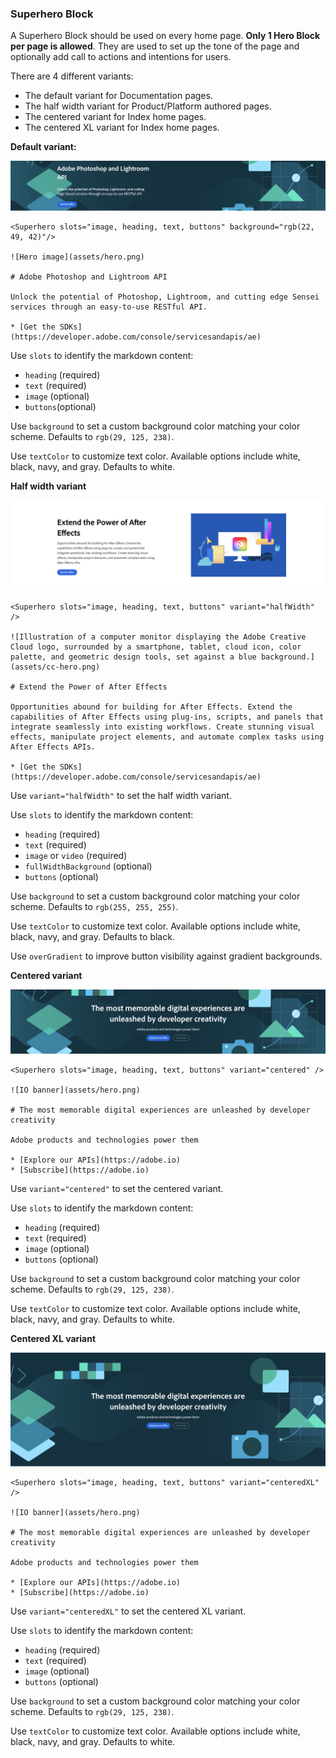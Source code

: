 
### Superhero Block

A Superhero Block should be used on every home page. **Only 1 Hero Block per page is allowed**.
They are used to set up the tone of the page and optionally add call to actions and intentions for users.

There are 4 different variants:

- The default variant for Documentation pages.
- The half width variant for Product/Platform authored pages.
- The centered variant for Index home pages.
- The centered XL variant for Index home pages.

**Default variant:**

![superhero default](superhero-default.png)

```
<Superhero slots="image, heading, text, buttons" background="rgb(22, 49, 42)"/>

![Hero image](assets/hero.png)

# Adobe Photoshop and Lightroom API

Unlock the potential of Photoshop, Lightroom, and cutting edge Sensei services through an easy-to-use RESTful API.

* [Get the SDKs](https://developer.adobe.com/console/servicesandapis/ae)
```

Use `slots` to identify the markdown content:

- `heading` (required)
- `text` (required)
- `image` (optional)
- `buttons`(optional) 

Use `background` to set a custom background color matching your color scheme. Defaults to `rgb(29, 125, 238)`.

Use `textColor` to customize text color. Available options include white, black, navy, and gray. Defaults to white.

**Half width variant**

![superhero half width](superhero-half-width.png)

```
<Superhero slots="image, heading, text, buttons" variant="halfWidth" />

![Illustration of a computer monitor displaying the Adobe Creative Cloud logo, surrounded by a smartphone, tablet, cloud icon, color palette, and geometric design tools, set against a blue background.](assets/cc-hero.png)

# Extend the Power of After Effects

Opportunities abound for building for After Effects. Extend the capabilities of After Effects using plug-ins, scripts, and panels that integrate seamlessly into existing workflows. Create stunning visual effects, manipulate project elements, and automate complex tasks using After Effects APIs.

* [Get the SDKs](https://developer.adobe.com/console/servicesandapis/ae)
```

Use `variant="halfWidth"` to set the half width variant.

Use `slots` to identify the markdown content:

- `heading` (required)
- `text` (required)
- `image` or `video` (required)
- `fullWidthBackground` (optional)
- `buttons` (optional)

Use `background` to set a custom background color matching your color scheme. Defaults to `rgb(255, 255, 255)`.

Use `textColor` to customize text color. Available options include white, black, navy, and gray. Defaults to black.

Use `overGradient` to improve button visibility against gradient backgrounds.

**Centered variant**

![superhero centered](superhero-centered.png)

```
<Superhero slots="image, heading, text, buttons" variant="centered" />

![IO banner](assets/hero.png)

# The most memorable digital experiences are unleashed by developer creativity

Adobe products and technologies power them

* [Explore our APIs](https://adobe.io)
* [Subscribe](https://adobe.io)
```

Use `variant="centered"` to set the centered variant.

Use `slots` to identify the markdown content:

- `heading` (required)
- `text` (required)
- `image` (optional)
- `buttons` (optional)

Use `background` to set a custom background color matching your color scheme. Defaults to `rgb(29, 125, 238)`.

Use `textColor` to customize text color. Available options include white, black, navy, and gray. Defaults to white.

**Centered XL variant**

![superhero centered xl](superhero-centered-xl.png)

```
<Superhero slots="image, heading, text, buttons" variant="centeredXL" />

![IO banner](assets/hero.png)

# The most memorable digital experiences are unleashed by developer creativity

Adobe products and technologies power them

* [Explore our APIs](https://adobe.io)
* [Subscribe](https://adobe.io)
```

Use `variant="centeredXL"` to set the centered XL variant.

Use `slots` to identify the markdown content:

- `heading` (required)
- `text` (required)
- `image` (optional)
- `buttons` (optional)

Use `background` to set a custom background color matching your color scheme. Defaults to `rgb(29, 125, 238)`.

Use `textColor` to customize text color. Available options include white, black, navy, and gray. Defaults to white.
